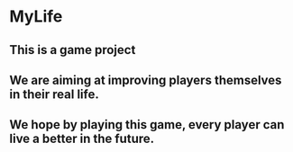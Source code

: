 # MyLife
## This is a game project
## We are aiming at improving players themselves in their real life.
## We hope by playing this game, every player can live a better in the future.

